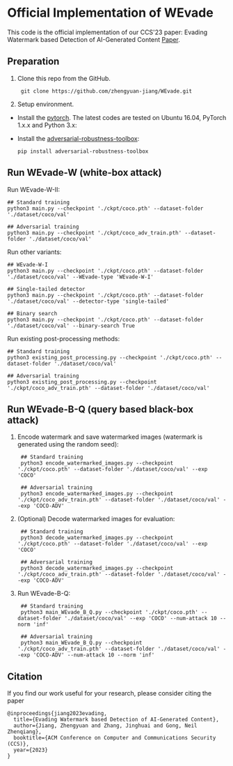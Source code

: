 # Official Implementation of WEvade

This code is the official implementation of our CCS'23 paper: Evading Watermark based Detection of AI-Generated Content [Paper](https://arxiv.org/abs/2305.03807).

## Preparation

1. Clone this repo from the GitHub.
	
		git clone https://github.com/zhengyuan-jiang/WEvade.git

2. Setup environment.

- Install the [pytorch](https://pytorch.org/). The latest codes are tested on Ubuntu 16.04, PyTorch 1.x.x and Python 3.x:

- Install the [adversarial-robustness-toolbox](https://github.com/Trusted-AI/adversarial-robustness-toolbox):

      pip install adversarial-robustness-toolbox

## Run WEvade-W (white-box attack)

Run WEvade-W-II:

```
## Standard training
python3 main.py --checkpoint './ckpt/coco.pth' --dataset-folder './dataset/coco/val'

## Adversarial training
python3 main.py --checkpoint './ckpt/coco_adv_train.pth' --dataset-folder './dataset/coco/val'
```

Run other variants:

```
## WEvade-W-I
python3 main.py --checkpoint './ckpt/coco.pth' --dataset-folder './dataset/coco/val' --WEvade-type 'WEvade-W-I'

## Single-tailed detector
python3 main.py --checkpoint './ckpt/coco.pth' --dataset-folder './dataset/coco/val' --detector-type 'single-tailed'

## Binary search
python3 main.py --checkpoint './ckpt/coco.pth' --dataset-folder './dataset/coco/val' --binary-search True
```

Run existing post-processing methods:

```
## Standard training
python3 existing_post_processing.py --checkpoint './ckpt/coco.pth' --dataset-folder './dataset/coco/val'

## Adversarial training
python3 existing_post_processing.py --checkpoint './ckpt/coco_adv_train.pth' --dataset-folder './dataset/coco/val'
```

## Run WEvade-B-Q (query based black-box attack)

1. Encode watermark and save watermarked images (watermark is generated using the random seed):

		## Standard training
		python3 encode_watermarked_images.py --checkpoint './ckpt/coco.pth' --dataset-folder './dataset/coco/val' --exp 'COCO'
	
		## Adversarial training
		python3 encode_watermarked_images.py --checkpoint './ckpt/coco_adv_train.pth' --dataset-folder './dataset/coco/val' --exp 'COCO-ADV'

1. (Optional) Decode watermarked images for evaluation:

		## Standard training
		python3 decode_watermarked_images.py --checkpoint './ckpt/coco.pth' --dataset-folder './dataset/coco/val' --exp 'COCO'
	
		## Adversarial training
		python3 decode_watermarked_images.py --checkpoint './ckpt/coco_adv_train.pth' --dataset-folder './dataset/coco/val' --exp 'COCO-ADV'

3. Run WEvade-B-Q:

		## Standard training
		python3 main_WEvade_B_Q.py --checkpoint './ckpt/coco.pth' --dataset-folder './dataset/coco/val' --exp 'COCO' --num-attack 10 --norm 'inf'
		
		## Adversarial training
		python3 main_WEvade_B_Q.py --checkpoint './ckpt/coco_adv_train.pth' --dataset-folder './dataset/coco/val' --exp 'COCO-ADV' --num-attack 10 --norm 'inf'

## Citation

If you find our work useful for your research, please consider citing the paper
```
@inproceedings{jiang2023evading,
  title={Evading Watermark based Detection of AI-Generated Content},
  author={Jiang, Zhengyuan and Zhang, Jinghuai and Gong, Neil Zhenqiang},
  booktitle={ACM Conference on Computer and Communications Security (CCS)},
  year={2023}
}
```
